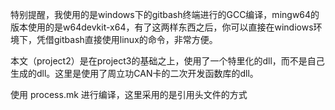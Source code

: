 特别提醒，我使用的是windows下的gitbash终端进行的GCC编译，mingw64的版本使用的是w64devkit-x64，有了这两样东西之后，你可以直接在windiows环境下，凭借gitbash直接使用linux的命令，非常方便。

本文（project2）是在project3的基础之上，使用了一个特里化的dll，而不是自己生成的dll。这里是使用了周立功CAN卡的二次开发函数库的dll。

使用 process.mk 进行编译，这里采用的是引用头文件的方式
